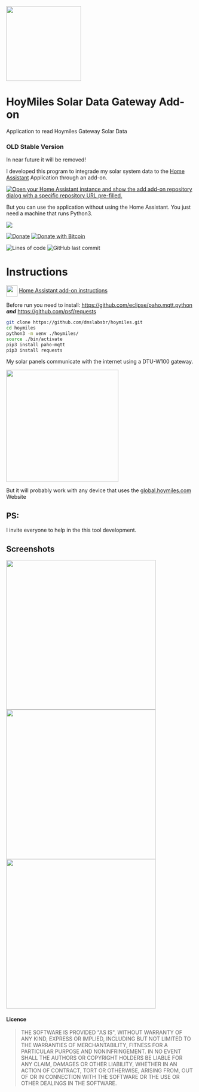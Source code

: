 <img src="https://github.com/dmslabsbr/hoymiles/raw/master/oldStable/logo.png" alt="" width="200" />


# HoyMiles Solar Data Gateway Add-on
Application to read Hoymiles Gateway Solar Data

### OLD Stable Version

In near future it will be removed!

I developed this program to integrade my solar system data to the [Home Assistant](https://www.home-assistant.io/) Application through an add-on.

[![Open your Home Assistant instance and show the add add-on repository dialog with a specific repository URL pre-filled.](https://my.home-assistant.io/badges/supervisor_add_addon_repository.svg)](https://my.home-assistant.io/redirect/supervisor_add_addon_repository/?repository_url=https%3A%2F%2Fgithub.com%2Fdmslabsbr%2Fhoymiles)

But you can use the application without using the Home Assistant. You just need a machine that runs Python3.

<a href="https://www.buymeacoffee.com/dmslabs"><img src="https://img.buymeacoffee.com/button-api/?text=Buy me a pizza&emoji=🍕&slug=dmslabs&button_colour=FFDD00&font_colour=000000&font_family=Cookie&outline_colour=000000&coffee_colour=ffffff"></a>

[![Donate](https://img.shields.io/badge/Donate-PayPal-green.svg)](https://www.paypal.com/cgi-bin/webscr?cmd=_s-xclick&hosted_button_id=9S3JYKPHR3XQ6)
[![Donate with Bitcoin](https://en.cryptobadges.io/badge/micro/1MAC9RBnPYT9ua1zsgvhwfRoASTBKr4QL8)](https://www.blockchain.com/btc/address/1MAC9RBnPYT9ua1zsgvhwfRoASTBKr4QL8)

<img alt="Lines of code" src="https://img.shields.io/tokei/lines/github/dmslabsbr/hoymiles">
<img alt="GitHub last commit" src="https://img.shields.io/github/last-commit/dmslabsbr/hoymiles">


# Instructions

<img align="center" src="https://github.com/dmslabsbr/hoymiles/raw/master/img/hass.io.png" alt="" width="30" /> [Home Assistant add-on instructions](DOCS.md)


Before run you need to install:
   https://github.com/eclipse/paho.mqtt.python  ***and***
   https://github.com/psf/requests


```bash
git clone https://github.com/dmslabsbr/hoymiles.git
cd hoymiles
python3 -m venv ./hoymiles/
source ./bin/activate
pip3 install paho-mqtt
pip3 install requests
```

My solar panels communicate with the internet using a DTU-W100 gateway.

<img src="https://github.com/dmslabsbr/hoymiles/raw/master/img/dtu.png" alt="" width="300" />

But it will probably work with any device that uses the [global.hoymiles.com](https://global.hoymiles.com/) Website


## PS:
I invite everyone to help in the this tool development.

## Screenshots

<img src="https://github.com/dmslabsbr/hoymiles/blob/master/oldStable/img/Hass1.png?raw=true" alt="" width="400" />

<img src="https://github.com/dmslabsbr/hoymiles/blob/master/oldStable/img/Hass2.png?raw=true" alt="" width="400" />

<img src="https://github.com/dmslabsbr/hoymiles/blob/master/oldStable/img/Hass3.png?raw=true" alt="" width="400" />



#### Licence

> THE SOFTWARE IS PROVIDED "AS IS", WITHOUT WARRANTY OF ANY KIND, EXPRESS OR IMPLIED, INCLUDING BUT NOT LIMITED TO THE WARRANTIES OF MERCHANTABILITY, FITNESS FOR A PARTICULAR PURPOSE AND NONINFRINGEMENT. IN NO EVENT SHALL THE AUTHORS OR COPYRIGHT HOLDERS BE LIABLE FOR ANY CLAIM, DAMAGES OR OTHER LIABILITY, WHETHER IN AN ACTION OF CONTRACT, TORT OR OTHERWISE, ARISING FROM, OUT OF OR IN CONNECTION WITH THE SOFTWARE OR THE USE OR OTHER DEALINGS IN THE SOFTWARE.
